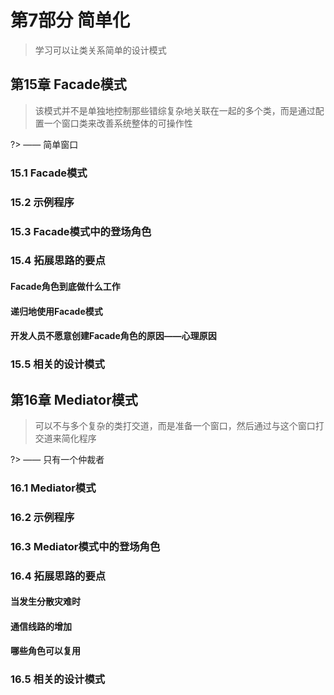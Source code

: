 # 第7部分 简单化

> 学习可以让类关系简单的设计模式

## 第15章 Facade模式

> 该模式并不是单独地控制那些错综复杂地关联在一起的多个类，而是通过配置一个窗口类来改善系统整体的可操作性

?> —— 简单窗口

### 15.1 Facade模式

### 15.2 示例程序

### 15.3 Facade模式中的登场角色

### 15.4 拓展思路的要点

#### Facade角色到底做什么工作

#### 递归地使用Facade模式

#### 开发人员不愿意创建Facade角色的原因——心理原因

### 15.5 相关的设计模式

## 第16章 Mediator模式

> 可以不与多个复杂的类打交道，而是准备一个窗口，然后通过与这个窗口打交道来简化程序

?> —— 只有一个仲裁者

### 16.1 Mediator模式

### 16.2 示例程序

### 16.3 Mediator模式中的登场角色

### 16.4 拓展思路的要点

#### 当发生分散灾难时

#### 通信线路的增加

#### 哪些角色可以复用

### 16.5 相关的设计模式
